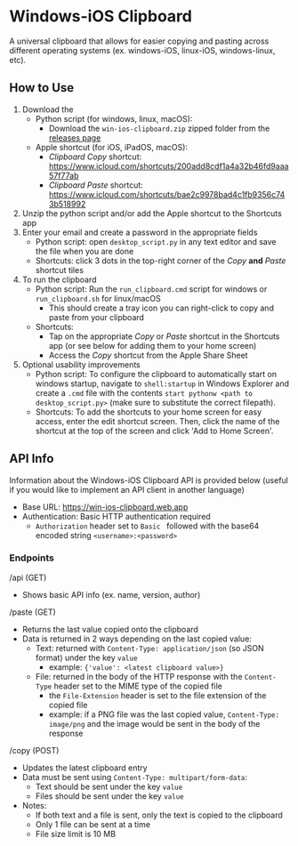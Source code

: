 # Windows-iOS Clipboard

A universal clipboard that allows for easier copying and pasting across different operating systems (ex. windows-iOS, linux-iOS, windows-linux, etc).

## How to Use
1. Download the
   - Python script (for windows, linux, macOS):
     - Download the ```win-ios-clipboard.zip``` zipped folder from the [releases page](https://github.com/jonathanjma/windows-ios-clipboard/releases/latest)
   - Apple shortcut (for iOS, iPadOS, macOS):
     - _Clipboard Copy_ shortcut: https://www.icloud.com/shortcuts/200add8cdf1a4a32b46fd9aaa57f77ab
     - _Clipboard Paste_ shortcut: https://www.icloud.com/shortcuts/bae2c9978bad4c1fb9356c743b518992
2. Unzip the python script and/or add the Apple shortcut to the Shortcuts app
3. Enter your email and create a password in the appropriate fields
   - Python script: open ```desktop_script.py``` in any text editor and save the file when you are done
   - Shortcuts: click 3 dots in the top-right corner of the _Copy_ **and** _Paste_ shortcut tiles
4. To run the clipboard
   - Python script: Run the ```run_clipboard.cmd``` script for windows or ```run_clipboard.sh``` for linux/macOS
     - This should create a tray icon you can right-click to copy and paste from your clipboard
   - Shortcuts: 
     - Tap on the appropriate _Copy_ or _Paste_ shortcut in the Shortcuts app (or see below for adding them to your home screen)
     - Access the _Copy_ shortcut from the Apple Share Sheet
5. Optional usability improvements
   - Python script: To configure the clipboard to automatically start on windows startup, navigate to ```shell:startup``` in Windows Explorer
     and create a ```.cmd``` file with the contents ```start pythonw <path to desktop_script.py>``` (make sure to substitute the correct filepath).
   - Shortcuts: To add the shortcuts to your home screen for easy access, enter the edit shortcut screen. 
     Then, click the name of the shortcut at the top of the screen and click 'Add to Home Screen'.

## API Info
Information about the Windows-iOS Clipboard API is provided below 
(useful if you would like to implement an API client in another language)

- Base URL: https://win-ios-clipboard.web.app
- Authentication: Basic HTTP authentication required 
  - ```Authorization``` header set to ```Basic ``` followed with the base64 encoded string ```<username>:<password>```

### Endpoints
/api (GET)
- Shows basic API info (ex. name, version, author)

/paste (GET)
- Returns the last value copied onto the clipboard
- Data is returned in 2 ways depending on the last copied value:
  - Text: returned with ```Content-Type: application/json``` (so JSON format) under the key ```value```
    - example: ```{'value': <latest clipboard value>}```
  - File: returned in the body of the HTTP response with the ```Content-Type``` header set to the MIME type of the copied file
    - the ```File-Extension``` header is set to the file extension of the copied file
    - example: if a PNG file was the last copied value, ```Content-Type: image/png``` and the image would be sent in the body of the response

/copy (POST)
- Updates the latest clipboard entry
- Data must be sent using ```Content-Type: multipart/form-data```:
  - Text should be sent under the key ```value```
  - Files should be sent under the key ```value```
- Notes:
  - If both text and a file is sent, only the text is copied to the clipboard
  - Only 1 file can be sent at a time
  - File size limit is 10 MB